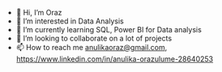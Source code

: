 - 👋 Hi, I’m Oraz
- 👀 I’m interested in Data Analysis
- 🌱 I’m currently learning SQL, Power BI for Data analysis
- 💞️ I’m looking to collaborate on a lot of projects
- 📫 How to reach me anulikaoraz@gmail.com, https://www.linkedin.com/in/anulika-orazulume-28640253

<!---
OrazulumeA/OrazulumeA is a ✨ special ✨ repository because its `README.md` (this file) appears on your GitHub profile.
You can click the Preview link to take a look at your changes.
--->
